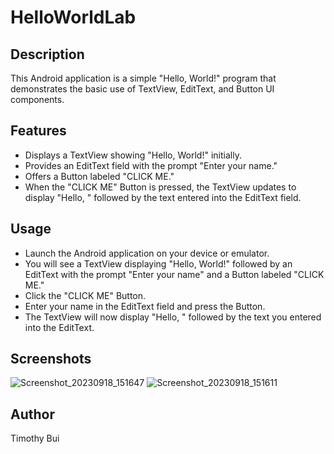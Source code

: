 # HelloWorldLab

## Description
This Android application is a simple "Hello, World!" program that demonstrates the basic use of TextView, EditText, and Button UI components.

## Features
- Displays a TextView showing "Hello, World!" initially.
- Provides an EditText field with the prompt "Enter your name."
- Offers a Button labeled "CLICK ME."
- When the "CLICK ME" Button is pressed, the TextView updates to display "Hello, " followed by the text entered into the EditText field.

## Usage
- Launch the Android application on your device or emulator.
- You will see a TextView displaying "Hello, World!" followed by an EditText with the prompt "Enter your name" and a Button labeled "CLICK ME."
- Click the "CLICK ME" Button.
- Enter your name in the EditText field and press the Button.
- The TextView will now display "Hello, " followed by the text you entered into the EditText.

## Screenshots
![Screenshot_20230918_151647](https://github.com/tun38646/HelloWorldLab/assets/74019106/57ac8448-9eb1-4bf8-b601-d06c8860649a)
![Screenshot_20230918_151611](https://github.com/tun38646/HelloWorldLab/assets/74019106/3e6a2a2d-9c6c-4fda-81ef-7e580a0bda08)

## Author
Timothy Bui





